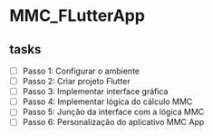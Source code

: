 # MMC_FLutterApp


## tasks

- [ ] Passo 1: Configurar o ambiente
- [ ] Passo 2: Criar projeto Flutter
- [ ] Passo 3: Implementar interface gráfica
- [ ] Passo 4: Implementar lógica do cálculo MMC
- [ ] Passo 5: Junção da interface com a lógica MMC
- [ ] Passo 6: Personalização do aplicativo MMC App
